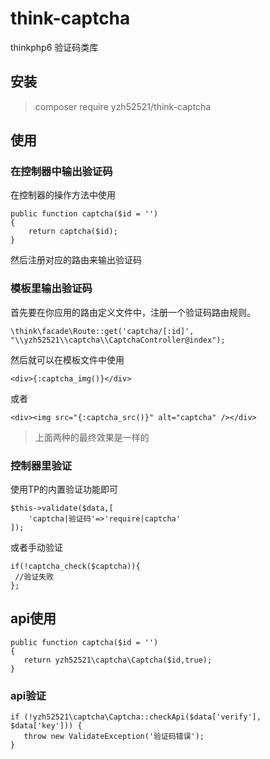 # think-captcha

thinkphp6 验证码类库

## 安装
> composer require yzh52521/think-captcha

## 使用

### 在控制器中输出验证码

在控制器的操作方法中使用

~~~
public function captcha($id = '')
{
	return captcha($id);
}
~~~
然后注册对应的路由来输出验证码


### 模板里输出验证码

首先要在你应用的路由定义文件中，注册一个验证码路由规则。

~~~
\think\facade\Route::get('captcha/[:id]', "\\yzh52521\\captcha\\CaptchaController@index");
~~~

然后就可以在模板文件中使用
~~~
<div>{:captcha_img()}</div>
~~~
或者
~~~
<div><img src="{:captcha_src()}" alt="captcha" /></div>
~~~
> 上面两种的最终效果是一样的


### 控制器里验证

使用TP的内置验证功能即可
~~~
$this->validate($data,[
    'captcha|验证码'=>'require|captcha'
]);
~~~
或者手动验证
~~~
if(!captcha_check($captcha)){
 //验证失败
};
~~~

## api使用

~~~
public function captcha($id = '')
{
   return yzh52521\captcha\Captcha($id,true);
}
~~~



### api验证

~~~
if (!yzh52521\captcha\Captcha::checkApi($data['verify'], $data['key'])) {
   throw new ValidateException('验证码错误');
}
~~~
